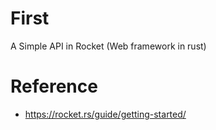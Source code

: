 # First
A Simple API in Rocket (Web framework in rust)

# Reference
- https://rocket.rs/guide/getting-started/
